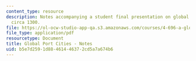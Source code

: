 ```yaml
---
content_type: resource
description: Notes accompanying a student final presentation on global port cities
  circa 1300.
file: https://ol-ocw-studio-app-qa.s3.amazonaws.com/courses/4-696-a-global-history-of-architecture-writing-seminar-spring-2008/b5e7d2591d88461446372cd5a7a674b6_MIT4_696s08_project01_notes.pdf
file_type: application/pdf
resourcetype: Document
title: Global Port Cities - Notes
uid: b5e7d259-1d88-4614-4637-2cd5a7a674b6
---
```

